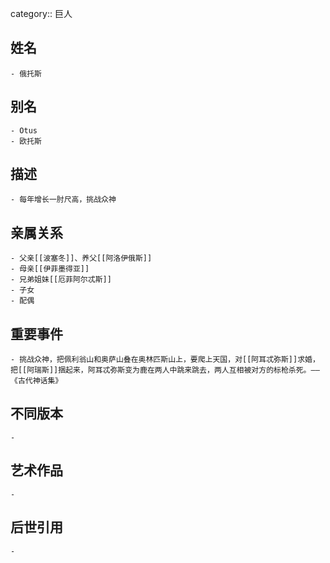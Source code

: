 category:: 巨人
## 姓名
	- 俄托斯
## 别名
	- Otus
	- 欧托斯
## 描述
	- 每年增长一肘尺高，挑战众神
## 亲属关系
	- 父亲[[波塞冬]]、养父[[阿洛伊俄斯]]
	- 母亲[[伊菲墨得亚]]
	- 兄弟姐妹[[厄菲阿尔忒斯]]
	- 子女
	- 配偶
## 重要事件
	- 挑战众神，把佩利翁山和奥萨山叠在奥林匹斯山上，要爬上天国，对[[阿耳忒弥斯]]求婚，把[[阿瑞斯]]捆起来，阿耳忒弥斯变为鹿在两人中跳来跳去，两人互相被对方的标枪杀死。——《古代神话集》
## 不同版本
	-
## 艺术作品
	-
## 后世引用
	-

